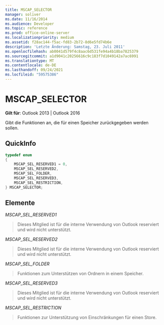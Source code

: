 ```yaml
---
title: MSCAP_SELECTOR
manager: soliver
ms.date: 11/16/2014
ms.audience: Developer
ms.topic: reference
ms.prod: office-online-server
ms.localizationpriority: medium
ms.assetid: f28ac144-f5ac-fd83-2b72-8d6e5fd74b6e
description: 'Letzte Änderung: Samstag, 23. Juli 2011'
ms.openlocfilehash: ab0041d579f4c8aac6d531fe94a4b18ba7825379
ms.sourcegitcommit: a1d9041c20256616c9c183f7d1049142a7ac6991
ms.translationtype: MT
ms.contentlocale: de-DE
ms.lasthandoff: 09/24/2021
ms.locfileid: "59575386"
---
```

# <a name="mscap_selector"></a>MSCAP_SELECTOR

  
  
**Gilt für**: Outlook 2013 | Outlook 2016 
  
Gibt die Funktionen an, die für einen Speicher zurückgegeben werden sollen.
  
## <a name="quick-info"></a>QuickInfo

```cpp
typedef enum 
{ 
    MSCAP_SEL_RESERVED1 = 0, 
    MSCAP_SEL_RESERVED2, 
    MSCAP_SEL_FOLDER, 
    MSCAP_SEL_RESERVED3, 
    MSCAP_SEL_RESTRICTION, 
} MSCAP_SELECTOR;
```

## <a name="members"></a>Elemente

 *MSCAP_SEL_RESERVED1* 
  
> Dieses Mitglied ist für die interne Verwendung von Outlook reserviert und wird nicht unterstützt. 
    
 *MSCAP_SEL_RESERVED2* 
  
> Dieses Mitglied ist für die interne Verwendung von Outlook reserviert und wird nicht unterstützt. 
    
 *MSCAP_SEL_FOLDER* 
  
> Funktionen zum Unterstützen von Ordnern in einem Speicher.
    
 *MSCAP_SEL_RESERVED3* 
  
> Dieses Mitglied ist für die interne Verwendung von Outlook reserviert und wird nicht unterstützt. 
    
 *MSCAP_SEL_RESTRICTION* 
  
> Funktionen zur Unterstützung von Einschränkungen für einen Store.
    

